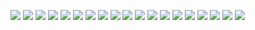 ![](imagenes/1.png)
![](imagenes/2.png)
![](imagenes/3.png)
![](imagenes/4.png)
![](imagenes/5.png)
![](imagenes/6.png)
![](imagenes/7.png)
![](imagenes/8.png)
![](imagenes/9.png)
![](imagenes/10.png)
![](imagenes/11.png)
![](imagenes/12.png)
![](imagenes/13.png)
![](imagenes/14.png)
![](imagenes/15.png)
![](imagenes/16.png)
![](imagenes/17.png)
![](imagenes/18.png)
![](imagenes/19.png)
